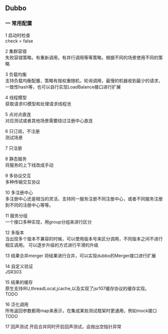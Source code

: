 ## Dubbo
### 一 常用配置
1 启动时检查  
check = false

2 集群容错  
失败容错策略，有重新调用，有并行调用等等策略，根据不同的场景使用不同的策略

3 负载均衡  
支持负载均衡配置，策略有按权重随机，轮询调用，最慢的机器收到最少的请求，一致性hash等，也可以自行实现LoadBalance接口进行扩展

4 线程模型  
获取请求IO模型和处理请求线程池

5 点对点直连  
对应测试或者其他场景需要绕过注册中心直连

6 只订阅，不注册  
测试场景

7 只注册

8 静态服务  
将服务的上下线改成手动

9 多协议交互  
多种传输交互协议

10 多注册中心  
多注册中心还是相当的灵活，支持同一服务注册不同注册中心，或者不同服务注册到不同的注册中心等等。

11 服务分组  
一个接口多种实现，用group分组来进行区分

12 多版本  
当出现多个版本不兼容的时候，可以使用版本号来区分调用，不同版本之间不进行相互调用。 可以逐步升级的方式进行平滑的升级

13 结果合并merger 
将结果进行合并，可以实现dubbo的Merger接口进行扩展

14 自定义验证  
JSR303 

15 结果的缓存  
原生支持lRU,threadLocal,jcache,以及实现了jsr107缓存协议的缓存实现。 TODO

16 泛化调用  
所有返回参数都用map来表示，在集成某些测试框架时更通用，例如mock接口  TODO

17 回声测试
开启合并同时开启回声测试，会抛出空指针异常
